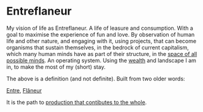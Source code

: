 # Entreflaneur
My vision of life as Entreflaneur. A life of leasure and consumption. With a goal to maximise the experience of fun and love. By observation of human life and other nature, and engaging with it, using projects, that can become organisms that sustain themselves, in the bedrock of current capitalism, which many human minds have as part of their structure, in the [space of all possible minds](https://www.edge.org/conversation/murray_shanahan-the-space-of-possible-minds). An operating system. Using the [wealth](https://inequality.org/facts/global-inequality/) and landscape I am in, to make the most of my (short) stay.

The above is a definition (and not definite). Built from two older words:

[Entre](https://www.dictionary.com/browse/entre-), 
[Flâneur](https://en.wikipedia.org/wiki/Fl%C3%A2neur)

It is the path to [production that contibutes to the whole](/simplerules).